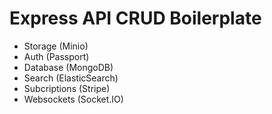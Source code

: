 # Express API CRUD Boilerplate

- Storage (Minio)
- Auth (Passport)
- Database (MongoDB)
- Search (ElasticSearch)
- Subcriptions (Stripe)
- Websockets (Socket.IO)